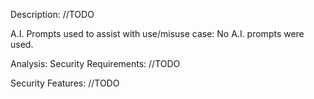 Description:
//TODO

A.I. Prompts used to assist with use/misuse case:
No A.I. prompts were used.

Analysis:
Security Requirements:
//TODO

Security Features:
//TODO

